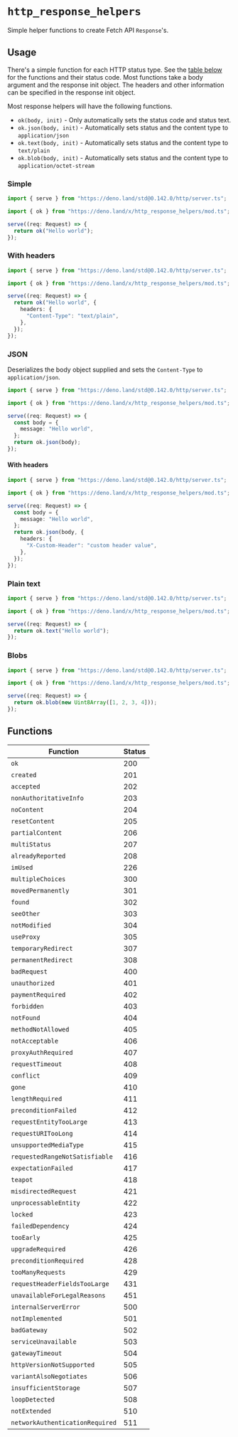 # `http_response_helpers`

Simple helper functions to create Fetch API `Response`'s.

## Usage

There's a simple function for each HTTP status type. See the [table below](#functions) for the functions and their status code. Most functions take a body argument and the response init object. The headers and other information can be specified in the response init object.

Most response helpers will have the following functions.

- `ok(body, init)` - Only automatically sets the status code and status text.
- `ok.json(body, init)` - Automatically sets status and the content type to `application/json`
- `ok.text(body, init)` - Automatically sets status and the content type to `text/plain`
- `ok.blob(body, init)` - Automatically sets status and the content type to `application/octet-stream`

### Simple

```ts
import { serve } from "https://deno.land/std@0.142.0/http/server.ts";

import { ok } from "https://deno.land/x/http_response_helpers/mod.ts";

serve((req: Request) => {
  return ok("Hello world");
});
```

### With headers

```ts
import { serve } from "https://deno.land/std@0.142.0/http/server.ts";

import { ok } from "https://deno.land/x/http_response_helpers/mod.ts";

serve((req: Request) => {
  return ok("Hello world", {
    headers: {
      "Content-Type": "text/plain",
    },
  });
});
```

### JSON

Deserializes the body object supplied and sets the `Content-Type` to `application/json`.

```ts
import { serve } from "https://deno.land/std@0.142.0/http/server.ts";

import { ok } from "https://deno.land/x/http_response_helpers/mod.ts";

serve((req: Request) => {
  const body = {
    message: "Hello world",
  };
  return ok.json(body);
});
```

#### With headers

```ts
import { serve } from "https://deno.land/std@0.142.0/http/server.ts";

import { ok } from "https://deno.land/x/http_response_helpers/mod.ts";

serve((req: Request) => {
  const body = {
    message: "Hello world",
  };
  return ok.json(body, {
    headers: {
      "X-Custom-Header": "custom header value",
    },
  });
});
```

### Plain text

```ts
import { serve } from "https://deno.land/std@0.142.0/http/server.ts";

import { ok } from "https://deno.land/x/http_response_helpers/mod.ts";

serve((req: Request) => {
  return ok.text("Hello world");
});
```

### Blobs

```ts
import { serve } from "https://deno.land/std@0.142.0/http/server.ts";

import { ok } from "https://deno.land/x/http_response_helpers/mod.ts";

serve((req: Request) => {
  return ok.blob(new Uint8Array([1, 2, 3, 4]));
});
```

## Functions

| Function                        | Status |
| ------------------------------- | ------ |
| `ok`                            | 200    |
| `created`                       | 201    |
| `accepted`                      | 202    |
| `nonAuthoritativeInfo`          | 203    |
| `noContent`                     | 204    |
| `resetContent`                  | 205    |
| `partialContent`                | 206    |
| `multiStatus`                   | 207    |
| `alreadyReported`               | 208    |
| `imUsed`                        | 226    |
| `multipleChoices`               | 300    |
| `movedPermanently`              | 301    |
| `found`                         | 302    |
| `seeOther`                      | 303    |
| `notModified`                   | 304    |
| `useProxy`                      | 305    |
| `temporaryRedirect`             | 307    |
| `permanentRedirect`             | 308    |
| `badRequest`                    | 400    |
| `unauthorized`                  | 401    |
| `paymentRequired`               | 402    |
| `forbidden`                     | 403    |
| `notFound`                      | 404    |
| `methodNotAllowed`              | 405    |
| `notAcceptable`                 | 406    |
| `proxyAuthRequired`             | 407    |
| `requestTimeout`                | 408    |
| `conflict`                      | 409    |
| `gone`                          | 410    |
| `lengthRequired`                | 411    |
| `preconditionFailed`            | 412    |
| `requestEntityTooLarge`         | 413    |
| `requestURITooLong`             | 414    |
| `unsupportedMediaType`          | 415    |
| `requestedRangeNotSatisfiable`  | 416    |
| `expectationFailed`             | 417    |
| `teapot`                        | 418    |
| `misdirectedRequest`            | 421    |
| `unprocessableEntity`           | 422    |
| `locked`                        | 423    |
| `failedDependency`              | 424    |
| `tooEarly`                      | 425    |
| `upgradeRequired`               | 426    |
| `preconditionRequired`          | 428    |
| `tooManyRequests`               | 429    |
| `requestHeaderFieldsTooLarge`   | 431    |
| `unavailableForLegalReasons`    | 451    |
| `internalServerError`           | 500    |
| `notImplemented`                | 501    |
| `badGateway`                    | 502    |
| `serviceUnavailable`            | 503    |
| `gatewayTimeout`                | 504    |
| `httpVersionNotSupported`       | 505    |
| `variantAlsoNegotiates`         | 506    |
| `insufficientStorage`           | 507    |
| `loopDetected`                  | 508    |
| `notExtended`                   | 510    |
| `networkAuthenticationRequired` | 511    |
